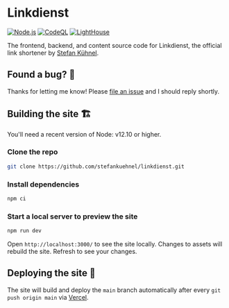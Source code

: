 # Linkdienst

[![Node.js](https://github.com/stefankuehnel/linkdienst/actions/workflows/node.js.yml/badge.svg)](https://github.com/stefankuehnel/linkdienst/actions/workflows/node.js.yml)
[![CodeQL](https://github.com/stefankuehnel/linkdienst/actions/workflows/codeql-analysis.yml/badge.svg)](https://github.com/stefankuehnel/linkdienst/actions/workflows/codeql-analysis.yml)
[![LightHouse](https://github.com/stefankuehnel/linkdienst/actions/workflows/lighthouse.yml/badge.svg)](https://github.com/stefankuehnel/linkdienst/actions/workflows/lighthouse.yml)

The frontend, backend, and content source code for Linkdienst, the official link shortener by [Stefan Kühnel](https://9bn.de/sk).

## Found a bug? 👷‍

Thanks for letting me know! Please [file an issue](https://github.com/stefankuehnel/linkdienst/issues/new?assignees=&labels=&template=bug_report.md&title=) and I should reply shortly.

## Building the site 🏗

You'll need a recent version of Node: v12.10 or higher.

### Clone the repo

```bash
git clone https://github.com/stefankuehnel/linkdienst.git
```

### Install dependencies

```bash
npm ci
```

### Start a local server to preview the site

```bash
npm run dev
```

Open `http://localhost:3000/` to see the site locally. Changes to assets will
rebuild the site. Refresh to see your changes.

## Deploying the site 🚀

The site will build and deploy the `main` branch automatically after every `git push origin main` via [Vercel](https://vercel.com).
